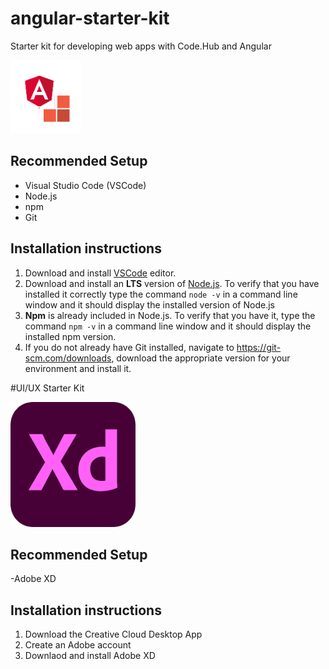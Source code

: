 # angular-starter-kit
Starter kit for developing web apps with Code.Hub and Angular

![Logo](images/ngCodehub.png)

## Recommended Setup

- Visual Studio Code (VSCode)
- Node.js
- npm
- Git

## Installation instructions

1. Download and install [VSCode](https://code.visualstudio.com/download) editor.
2. Download and install an **LTS** version of [Node.js](https://nodejs.org/). To verify that you have installed it correctly type the command `node -v` in a command line window and it should display the installed version of Node.js
3. **Npm** is already included in Node.js. To verify that you have it, type the command `npm -v` in a command line window and it should display the installed npm version.
4. If you do not already have Git installed, navigate to https://git-scm.com/downloads, download the appropriate version for your environment and install it.

#UI/UX Starter Kit

<img src="images/adobexdlogo.png" alt="XD Logo" width="200" height="200"/>

## Recommended Setup
-Adobe XD

## Installation instructions
1. Download the Creative Cloud Desktop App
2. Create an Adobe account
3. Downlaod and install Adobe XD
